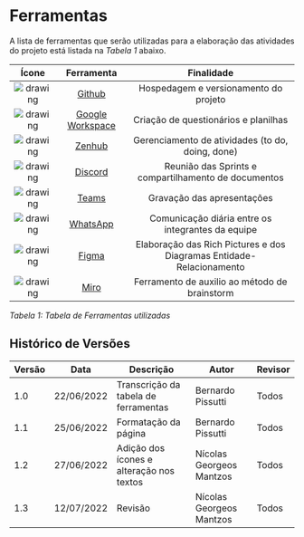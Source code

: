# Ferramentas
A lista de ferramentas que serão utilizadas para a elaboração das atividades do projeto está listada na _Tabela 1_ abaixo.

|                      Ícone                       |                                  Ferramenta                                  |                              Finalidade                              |
|:------------------------------------------------:|:----------------------------------------------------------------------------:|:--------------------------------------------------------------------:|
|      ![drawing](../_media/github_icon.png)       |                        [Github](https://github.com/)                         |                Hospedagem e versionamento do projeto                 |
|  ![drawing](../_media/google_workspace_icon.png) |         [Google Workspace](https://workspace.google.com/intl/pt-BR/)         |                      Criação de questionários e planilhas            |
|      ![drawing](../_media/zenhub_icon.svg)       |                               [Zenhub](https://www.zenhub.com/)              |           Gerenciamento de atividades (to do, doing, done)           |
|      ![drawing](../_media/discord_icon.jpg)      |                       [Discord](https://discord.com/)                        |         Reunião das Sprints e compartilhamento de documentos         |
|       ![drawing](../_media/teams_icon.png)       | [Teams](https://www.microsoft.com/pt-br/microsoft-teams/group-chat-software) |                      Gravação das apresentações                      |
|     ![drawing](../_media/whatsapp_icon.png)      |               [WhatsApp](https://www.whatsapp.com/?lang=pt_br)               |          Comunicação diária entre os integrantes da equipe           |
|       ![drawing](../_media/figma_icon.png)       |                        [Figma](https://www.figma.com)                        | Elaboração das Rich Pictures e dos Diagramas Entidade-Relacionamento |
|       ![drawing](../_media/miro_icon.png)        |                         [Miro](https://miro.com/pt/)                         |            Ferramento de auxilio ao método de brainstorm             |

_Tabela 1: Tabela de Ferramentas utilizadas_


## Histórico de Versões

| Versão   | Data       | Descrição                                | Autor                    | Revisor |
|----------|------------|------------------------------------------|--------------------------|---------|
| 1.0      | 22/06/2022 | Transcrição da tabela de ferramentas     | Bernardo Pissutti        | Todos   |
| 1.1      | 25/06/2022 | Formatação da página                     | Bernardo Pissutti        | Todos   |
| 1.2      | 27/06/2022 | Adição dos ícones e alteração nos textos | Nícolas Georgeos Mantzos | Todos   |
| 1.3      | 12/07/2022 | Revisão                                  | Nícolas Georgeos Mantzos | Todos   |
